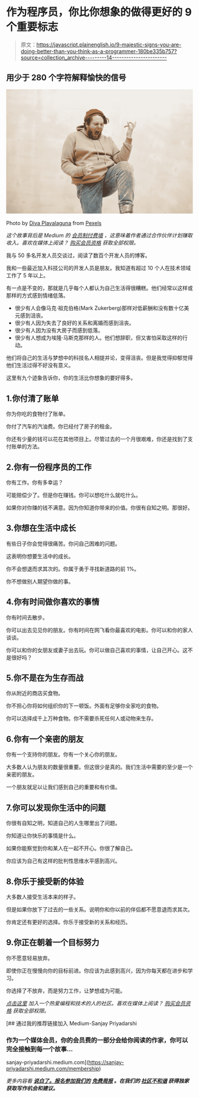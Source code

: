 # 作为程序员，你比你想象的做得更好的 9 个重要标志

> 原文：<https://javascript.plainenglish.io/9-majestic-signs-you-are-doing-better-than-you-think-as-a-programmer-180be335b757?source=collection_archive---------14----------------------->

## 用少于 280 个字符解释愉快的信号

![](img/21afa7f83859c5da042effcf39640b8f.png)

Photo by [Diva Plavalaguna](https://www.pexels.com/@diva-plavalaguna?utm_content=attributionCopyText&utm_medium=referral&utm_source=pexels) from [Pexels](https://www.pexels.com/photo/a-man-doing-an-air-guitar-6150585/?utm_content=attributionCopyText&utm_medium=referral&utm_source=pexels)

*这个故事背后是 Medium 的* [*会员制付费墙*](https://help.medium.com/hc/en-us/articles/360017581433-About-the-metered-paywall) *，这意味着作者通过合作伙伴计划赚取收入。喜欢在媒体上阅读？* [*购买会员资格*](https://sanjay-priyadarshi.medium.com/membership) *获取全部权限。*

我与 50 多名开发人员交谈过，阅读了数百个开发人员的博客。

我和一些最近加入科技公司的开发人员是朋友。我知道有超过 10 个人在技术领域工作了 5 年以上。

有一点是不变的，那就是几乎每个人都认为自己生活得很糟糕。他们经常以这样或那样的方式感到情绪低落。

*   很少有人会像马克·祖克伯格(Mark Zukerberg)那样对低薪酬和没有数十亿美元感到沮丧。
*   很少有人因为失去了良好的关系和离婚而感到沮丧。
*   很少有人因为没有大房子而感到低落。
*   很少有人想成为埃隆·马斯克那样的人。他们想辞职，但又害怕采取这样的行动。

他们将自己的生活与梦想中的科技名人相提并论，变得沮丧。但是我觉得抑郁觉得他们生活过得不好没有意义。

这里有九个迹象告诉你，你的生活比你想象的要好得多。

## 1.你付清了账单

你为你吃的食物付了账单。

你付了汽车的汽油费。你已经付了房子的租金。

你还有少量的钱可以花在其他项目上。尽管过去的一个月很艰难，你还是找到了支付账单的方法。

## 2.你有一份程序员的工作

你有工作。你有多幸运？

可能赔偿少了。但是你在赚钱。你可以想吃什么就吃什么。

如果你对你赚的钱不满意。因为你知道你带来的价值。你很有自知之明。那很好。

## 3.你想在生活中成长

有些日子你会觉得很痛苦。你问自己困难的问题。

这表明你想要生活中的成长。

你不会想退而求其次的。你属于勇于寻找新道路的前 1%。

你不想做别人期望你做的事。

## 4.你有时间做你喜欢的事情

你有时间去散步。

你可以出去见见你的朋友。你有时间在网飞看你最喜欢的电影。你可以和你的家人谈谈。

你可以和你的女朋友或妻子出去玩。你可以做自己喜欢的事情，让自己开心。这不是很好吗？

## 5.你不是在为生存而战

你从附近的商店买食物。

你不担心你将如何组织你的下一顿饭。外面有足够你全家吃的食物。

你可以选择成千上万种食物。你不需要杀死任何人或动物来生存。

## 6.你有一个亲密的朋友

你有一个支持你的朋友。你有一个关心你的朋友。

大多数人认为朋友的数量很重要。但这很少是真的。我们生活中需要的至少是一个亲密的朋友。

一个朋友就足以让我们感到自己的重要和有价值。

## 7.你可以发现你生活中的问题

你很有自知之明，知道自己的人生哪里出了问题。

你知道让你快乐的事情是什么。

如果你能察觉到你和某人在一起不开心。你很了解自己。

你应该为自己有这样的批判性思维水平感到高兴。

## 8.你乐于接受新的体验

大多数人接受生活本来的样子。

但是如果你放下了过去的一些关系。说明你和你以前的伴侣都不愿意退而求其次。

你肯定还有更好的选择。你乐于接受新的关系和经历。

## 9.你正在朝着一个目标努力

你不愿意轻易放弃。

即使你正在慢慢向你的目标前进。你应该为此感到高兴，因为你每天都在进步和学习。

你选择了不放弃，而是努力工作，让梦想成为可能。

[*点击这里*](https://codertoentrepreneurs.substack.com) *加入一个热爱编程和技术的人的社区。喜欢在媒体上阅读？* [*购买会员资格*](https://sanjay-priyadarshi.medium.com/membership) *获取全部权限。*

[](https://sanjay-priyadarshi.medium.com/membership) [## 通过我的推荐链接加入 Medium-Sanjay Priyadarshi

### 作为一个媒体会员，你的会员费的一部分会给你阅读的作家，你可以完全接触到每一个故事…

sanjay-priyadarshi.medium.com](https://sanjay-priyadarshi.medium.com/membership) 

*更多内容看* [***说白了。报名参加我们的***](http://plainenglish.io/) **[***免费周报***](http://newsletter.plainenglish.io/) *。在我们的* [***社区不和谐***](https://discord.gg/GtDtUAvyhW) *获得独家获取写作机会和建议。***